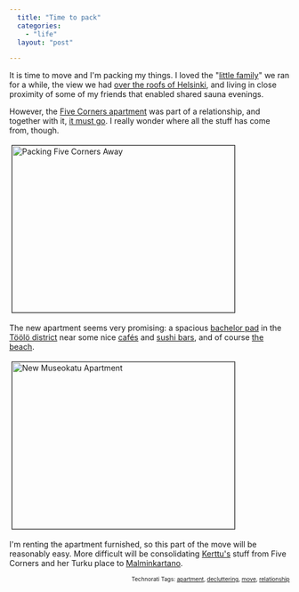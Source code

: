 ```yaml
---
  title: "Time to pack"
  categories: 
    - "life"
  layout: "post"

---
```

It is time to move and I'm packing my things. I loved the "<a href="http://bergie.iki.fi/moblog/photo/6a69df2ea6a911db88d7aba5a20d8ebf8ebf/">little family</a>" we ran for a while, the view we had <a href="http://www.flickr.com/photos/bergie/231692206/">over the roofs of Helsinki</a>, and living in close proximity of some of my friends that enabled shared sauna evenings. 

However, the <a href="http://bergie.iki.fi/blog/new_apartment/">Five Corners apartment</a> was part of a relationship, and together with it, <a href="http://bergie.jaiku.com/presence/2685576">it must go</a>. I really wonder where all the stuff has come from, though.


<img src="https://s3.eu-central-1.amazonaws.com/bergie-iki-fi/packing_five_corners_away.jpg" height="300" width="400" border="1" hspace="4" vspace="4" alt="Packing Five Corners Away" /><span style="font-size:0pt;">

</span>The new apartment seems very promising: a spacious <a href="http://en.wikipedia.org/wiki/Bachelor_pad">bachelor pad</a> in the <a href="http://en.wikipedia.org/wiki/T%C3%B6%C3%B6l%C3%B6">Töölö district</a> near some nice <a href="http://www.tintintango.info/">cafés</a> and <a href="http://www.gyosaisushi.net/">sushi bars</a>, and of course <a href="http://en.wikipedia.org/wiki/Image:File0156.jpg">the beach</a>.

<img src="https://s3.eu-central-1.amazonaws.com/bergie-iki-fi/new_museokatu_apartment.jpg" height="300" width="400" border="1" hspace="4" vspace="4" alt="New Museokatu Apartment" /><span style="font-size:0pt;">

</span>I'm renting the apartment furnished, so this part of the move will be reasonably easy. More difficult will be consolidating <a href="http://bergie.iki.fi/moblog/photo/e78f96bc066011dcb3cc4f7180479a4c9a4c/">Kerttu's</a> stuff from Five Corners and her Turku place to <a href="http://en.wikipedia.org/wiki/Malminkartano">Malminkartano</a>.

<p style="text-align:right;font-size:10px;">Technorati Tags: <a href="http://www.technorati.com/tag/apartment" rel="tag">apartment</a>, <a href="http://www.technorati.com/tag/decluttering" rel="tag">decluttering</a>, <a href="http://www.technorati.com/tag/move" rel="tag">move</a>, <a href="http://www.technorati.com/tag/relationship" rel="tag">relationship</a></p>
